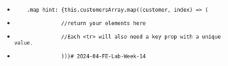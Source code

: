  *         .map hint: {this.customersArray.map((customer, index) => (
 *                    //return your elements here
 *                    //Each <tr> will also need a key prop with a unique value.
 *                    ))}#   2 0 2 4 - 0 4 - F E - L a b - W e e k - 1 4  
 